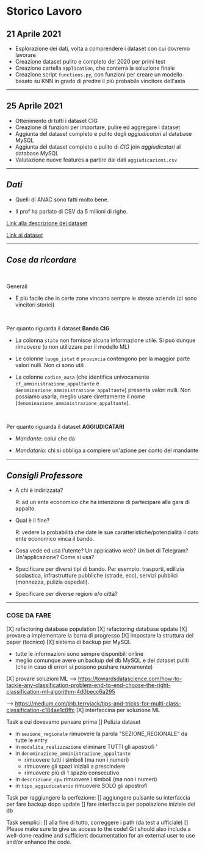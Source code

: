 # Storico Lavoro

## 21 Aprile 2021

- Esplorazione dei dati, volta a comprendere i dataset con cui dovremo lavorare
- Creazione dataset pulito e completo del 2020 per primi test
- Creazione cartella `application`, che conterrà la soluzione finale
- Creazione script `functions.py`, con funzioni per creare un modello basato su KNN in grado di predire il più probabile vincitore dell'asta

---

## 25 Aprile 2021

- Ottenimento di tutti i dataset CIG
- Creazione di funzioni per importare, pulire ed aggregare i dataset
- Aggiunta del dataset completo e pulito degli *aggiudicatari* al database MySQL
- Aggiunta del dataset completo e pulito di *CIG* join *aggiudicatari* al database MySQL
- Valutazione nuove features a partire dai dati `aggiudicazioni.csv`

---

## *Dati*

- Quelli di ANAC sono fatti molto bene.

- Il prof ha parlato di CSV da 5 milioni di righe.

[Link alla descrizione del dataset](https://dati.anticorruzione.it/opendata#HIDE1)

[Link ai dataset](https://dati.anticorruzione.it/opendata/dataset?page=1)

---

## *Cose da ricordare*

<br>

Generali

- È più facile che in certe zone vincano sempre le stesse aziende (ci sono vincitori storici)

<br>

Per quanto riguarda il dataset **Bando CIG**
- La colonna `stato` non fornisce alcuna informazione utile. Si può dunque rimuovere (o non utilizzare per il modello ML)

- Le colonne `luogo_istat` e `provincia` contengono per la maggior parte valori nulli. Non ci sono utili.

- La colonne `codice_ausa` (che identifica univocamente `cf_amministrazione_appaltante` e `denominazione_amministrazione_appaltante`) presenta valori nulli. Non possiamo usarla, meglio usare direttamente il nome (`denominazione_amministrazione_appaltante`).

<br>

Per quanto riguarda il dataset **AGGIUDICATARI**
- *Mandante*: colui che da

- *Mandatario*: chi si obbliga a compiere un'azione per conto del mandante

---

## *Consigli Professore*

- A chi è indirizzata?

  R: ad un ente economico che ha intenzione di partecipare alla gara di appalto.

- Qual è il fine?

  R: vedere la probabilità che date le sue caratteristiche/potenzialità il dato ente economico vinca il bando.

- Cosa vede ed usa l'utente? Un applicativo web? Un bot di Telegram? Un'applicazione? Come si usa?
- Specificare per diversi tipi di bando. Per esempio: trasporti, edilizia scolastica, infrastrutture pubbliche (strade, ecc), servizi pubblici (monnezza, pulizia ospedali).
- Specificare per diverse regioni e/o città?

---

### COSE DA FARE

[X] refactoring database population
[X] refactoring database update
[X] provare a implementare la barra di progresso
[X] impostare la struttura del paper (tecnico)
[X] sistema di backup per MySQL
  - tutte le informazioni sono sempre disponibili online
  - meglio comunque avere un backup del db MySQL e dei dataset puliti (che in caso di errori si possono pushare nuovamente)

[X] provare soluzioni ML 
   --> https://towardsdatascience.com/how-to-tackle-any-classification-problem-end-to-end-choose-the-right-classification-ml-algorithm-4d0becc6a295

   --> https://medium.com/@b.terryjack/tips-and-tricks-for-multi-class-classification-c184ae1c8ffc
[X] interfaccina per soluzione ML

Task a cui dovevamo pensare prima
[] Pulizia dataset
  - in `sezione_regionale` rimuovere la parola "SEZIONE_REGIONALE" da tutte le entry
  - in `modalita_realizzazione` eliminare TUTTI gli apostrofi '
  - in `denominazione_amministrazione_appaltante` 
    - rimuovere tutti i simboli (ma non i numeri)
    - rimuovere gli spazi iniziali a prescindere
    - rimuovere più di 1 spazio consecutivo 
  - in `descrizione_cpv` rimuovere i simboli (ma non i numeri)
  - in `tipo_aggiudicatario` rimuovere SOLO gli apostrofi

Task per raggiungere la perfezione:
[] aggiungere pulsante su interfaccia per fare backup dopo update
[] fare interfaccia per popolazione iniziale del db

Task semplici:
[] alla fine di tutto, correggere i path (da test a ufficiale)
[] Please make sure to give us access to the code! Git should also include a well-done readme and sufficient documentation for an external user to use and/or enhance the code. 